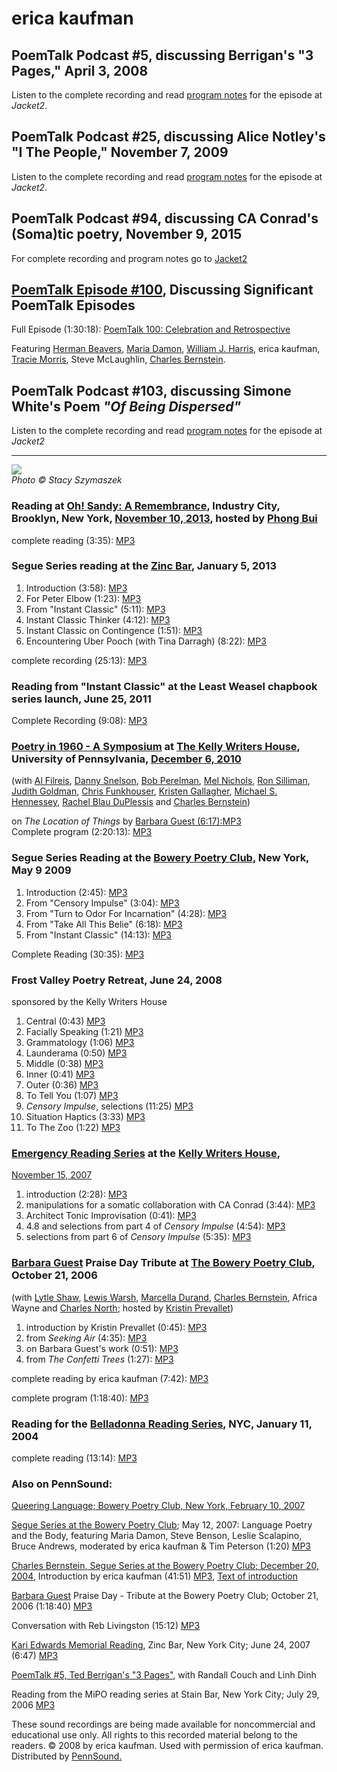 erica kaufman
=============

PoemTalk Podcast \#5, discussing Berrigan's "3 Pages," April 3, 2008
--------------------------------------------------------------------

Listen to the complete recording and read [program notes](https://jacket2.org/poemtalk/doing-not-enough-every-day-poemtalk-5) for the episode at *Jacket2*.

PoemTalk Podcast \#25, discussing Alice Notley's "I The People," November 7, 2009
---------------------------------------------------------------------------------

Listen to the complete recording and read [program notes](https://jacket2.org/commentary/democracy-10th-poemtalk-25) for the episode at *Jacket2*.

PoemTalk Podcast \#94, discussing CA Conrad's (Soma)tic poetry, November 9, 2015
--------------------------------------------------------------------------------

For complete recording and program notes go to [Jacket2](https://jacket2.org/podcasts/no-spell-broken-poemtalk-94-0)

[PoemTalk Episode \#100](https://jacket2.org/podcasts/poemtalk-retrospective-poemtalk-100), Discussing Significant PoemTalk Episodes
------------------------------------------------------------------------------------------------------------------------------------

Full Episode (1:30:18): [PoemTalk 100: Celebration and Retrospective](https://media.sas.upenn.edu/pennsound/podcasts/PoemTalk/PoemTalk-100_Celebration-and-Retrospective.mp3)

Featuring [Herman Beavers](Beavers.php), [Maria Damon](Damon.php), [William J. Harris](Harris.php), erica kaufman, [Tracie Morris](Morris.php),
Steve McLaughlin, [Charles Bernstein](Bernstein.php).

PoemTalk Podcast \#103, discussing Simone White's Poem *"Of Being Dispersed"*
-----------------------------------------------------------------------------

Listen to the complete recording and read [program notes](http://jacket2.org/podcasts/swear-it-closed-poemtalk-103) for the episode at *Jacket2*

------------------------------------------------------------------------

![](images/erica_kaufman.jpg)  
*Photo © Stacy Szymaszek*


### Reading at [Oh! Sandy: A Remembrance](Oh-Sandy.php), Industry City, Brooklyn, New York, [November 10, 2013](http://cometogethersandy.com/events/poetry-reading), hosted by [Phong Bui](http://artonair.org/person/phong-bui)

complete reading (3:35): [MP3](http://media.sas.upenn.edu/pennsound/groups/Oh-Sandy/Kauffman-Erica_10_Reading_Oh-Sandy-A-Remembrance_Brooklyn-NY_11-10-13.mp3)


### Segue Series reading at the [Zinc Bar](http://writing.upenn.edu/pennsound/x/Segue-ZINC.php), January 5, 2013

1.  Introduction (3:58): [MP3](https://media.sas.upenn.edu/pennsound/authors/Kaufman/Segue-Zinc/Kaufman-Erica_01_Introduction_Segue_Zinc-Bar_01-05-13.mp3)
2.  For Peter Elbow (1:23): [MP3](https://media.sas.upenn.edu/pennsound/authors/Kaufman/Segue-Zinc/Kaufman-Erica_02_For-Peter-Elbow_Segue_Zinc-Bar_01-05-13.mp3)
3.  From "Instant Classic" (5:11): [MP3](https://media.sas.upenn.edu/pennsound/authors/Kaufman/Segue-Zinc/Kaufman-Erica_03_From-Instant-Classic_Segue_Zinc-Bar_01-05-13.mp3)
4.  Instant Classic Thinker (4:12): [MP3](https://media.sas.upenn.edu/pennsound/authors/Kaufman/Segue-Zinc/Kaufman-Erica_04_Instant-Classic-Thinker_Segue_Zinc-Bar_01-05-13.mp3)
5.  Instant Classic on Contingence (1:51): [MP3](https://media.sas.upenn.edu/pennsound/authors/Kaufman/Segue-Zinc/Kaufman-Erica_05_Instant-Classic-On-Contingence_Segue_Zinc-Bar_01-05-13.mp3)
6.  Encountering Uber Pooch (with Tina Darragh) (8:22): [MP3](https://media.sas.upenn.edu/pennsound/authors/Kaufman/Segue-Zinc/Kaufman-Erica_06_Encountering-Uber-Pooch_Segue_Zinc-Bar_01-05-13.mp3)

complete recording (25:13): [MP3](http://media.sas.upenn.edu/pennsound/authors/Kaufman/Kaufman-Erica_Complete-Recording_Segue_Zinc-Bar_01-05-13.mp3)


### Reading from "Instant Classic" at the Least Weasel chapbook series launch, June 25, 2011

Complete Recording (9:08): [MP3](https://media.sas.upenn.edu/pennsound/authors/Kaufman/Kaufman-Erica_Instant-Classic_Last-Weasel_05-25-2011.mp3)

### [Poetry in 1960 - A Symposium](http://writing.upenn.edu/pennsound/x/1960-Symposium.php) at [The Kelly Writers House](http://writing.upenn.edu/wh/), University of Pennsylvania, [December 6, 2010](http://writing.upenn.edu/wh/calendar/1210.php#1960)

(with [Al Filreis](http://writing.upenn.edu/pennsound/x/Filreis.html), [Danny Snelson](http://writing.upenn.edu/pennsound/x/Snelson.php), [Bob Perelman](http://writing.upenn.edu/pennsound/x/Perelman.php), [Mel
Nichols](http://writing.upenn.edu/pennsound/x/Nichols.php), [Ron Silliman](http://writing.upenn.edu/pennsound/x/Silliman.php), [Judith Goldman](http://writing.upenn.edu/pennsound/x/Goldman.php), [Chris Funkhouser](http://writing.upenn.edu/pennsound/x/Funkhouser.php), [Kristen Gallagher](http://writing.upenn.edu/pennsound/x/Gallagher.php), [Michael S. Hennessey](http://writing.upenn.edu/pennsound/x/Hennessey.php), [Rachel Blau DuPlessis](http://writing.upenn.edu/pennsound/x/DuPlessis.php) and [Charles Bernstein](http://writing.upenn.edu/pennsound/x/Bernstein.html))

on *The Location of Things* by [Barbara Guest (6:17):](http://writing.upenn.edu/pennsound/x/Guest.php)[MP3](http://media.sas.upenn.edu/pennsound/groups/1960Symposium/1960-Symposium_03_Erica-Kaufman-on-The-Location-of-Things_KWH-UPenn_12-06-10.mp3)  
Complete program (2:20:13): [MP3](http://media.sas.upenn.edu/pennsound/groups/1960Symposium/1960-Symposium_KWH-UPenn_12-06-10.mp3)

### Segue Series Reading at the [Bowery Poetry Club](http://writing.upenn.edu/pennsound/x/Segue-BPC.html), New York, May 9 2009

1.  Introduction (2:45): [MP3](https://media.sas.upenn.edu/pennsound/authors/Kaufman/Segue-09/Kaufman-Erica_01_Introduction_Segue-Series_BPC_NY_05-09-09.mp3)
2.  From "Censory Impulse" (3:04): [MP3](https://media.sas.upenn.edu/pennsound/authors/Kaufman/Segue-09/Kaufman-Erica_02_From-Censory-Impulse_Segue-Series_BPC_NY_05-09-09.mp3)
3.  From "Turn to Odor For Incarnation" (4:28): [MP3](https://media.sas.upenn.edu/pennsound/authors/Kaufman/Segue-09/Kaufman-Erica_03_From-Turn-To-Odor-For-Incarnation_Segue-Series_BPC_NY_05-09-09.mp3)
4.  From "Take All This Belie" (6:18): [MP3](https://media.sas.upenn.edu/pennsound/authors/Kaufman/Segue-09/Kaufman-Erica_04_From-Take-All-This-Belie_Segue-Series_BPC_NY_05-09-09.mp3)
5.  From "Instant Classic" (14:13): [MP3](https://media.sas.upenn.edu/pennsound/authors/Kaufman/Segue-09/Kaufman-Erica_05_From-Instant-Classic_Segue-Series_BPC_NY_05-09-09.mp3)

Complete Reading (30:35): [MP3](http://media.sas.upenn.edu/pennsound/authors/Kaufman/Kaufman-Erica_Complete-Reading_Segue-Series_BPC_NY_05-09-09.mp3)

### Frost Valley Poetry Retreat, June 24, 2008

sponsored by the Kelly Writers House

1.  Central (0:43) [MP3](http://media.sas.upenn.edu/pennsound/authors/Kaufman/Kaufman-Erica_01_Central_Frost-Valley-NY_6-24-2008.mp3)
2.  Facially Speaking (1:21) [MP3](http://media.sas.upenn.edu/pennsound/authors/Kaufman/Kaufman-Erica_02_Facially-Speaking_Frost-Valley-NY_6-24-2008.mp3)
3.  Grammatology (1:06) [MP3](http://media.sas.upenn.edu/pennsound/authors/Kaufman/Kaufman-Erica_03_Grammatology_Frost-Valley-NY_6-24-2008.mp3)
4.  Launderama (0:50) [MP3](http://media.sas.upenn.edu/pennsound/authors/Kaufman/Kaufman-Erica_04_Launderama_Frost-Valley-NY_6-24-2008.mp3)
5.  Middle (0:38) [MP3](http://media.sas.upenn.edu/pennsound/authors/Kaufman/Kaufman-Erica_05_Middle_Frost-Valley-NY_6-24-2008.mp3)
6.  Inner (0:41) [MP3](http://media.sas.upenn.edu/pennsound/authors/Kaufman/Kaufman-Erica_06_Inner_Frost-Valley-NY_6-24-2008.mp3)
7.  Outer (0:36) [MP3](http://media.sas.upenn.edu/pennsound/authors/Kaufman/Kaufman-Erica_07_Outer_Frost-Valley-NY_6-24-2008.mp3)
8.  To Tell You (1:07) [MP3](http://media.sas.upenn.edu/pennsound/authors/Kaufman/Kaufman-Erica_08_To-Tell-You_Frost-Valley-NY_6-24-2008.mp3)
9.  *Censory Impulse*, selections (11:25) [MP3](http://media.sas.upenn.edu/pennsound/authors/Kaufman/Kaufman-Erica_09_Sensory-Impulse-Selections_Frost-Valley-NY_6-24-2008.mp3)
10. Situation Haptics (3:33) [MP3](http://media.sas.upenn.edu/pennsound/authors/Kaufman/Kaufman-Erica_10_Situation-Haptics_Frost-Valley-NY_6-24-2008.mp3)
11. To The Zoo (1:22) [MP3](http://media.sas.upenn.edu/pennsound/authors/Kaufman/Kaufman-Erica_11_To-The-Zoo_Frost-Valley-NY_6-24-2008.mp3)

### [Emergency Reading Series](http://writing.upenn.edu/pennsound/x/Emergency.html) at the [Kelly Writers House](http://writing.upenn.edu/wh/),
[November 15, 2007](http://writing.upenn.edu/wh/calendar/1107.html#15)

1.  introduction (2:28): [MP3](http://media.sas.upenn.edu/pennsound/authors/Kaufman/emergency-series/Kaufman-Erica_1_Introduction_Emergency-Series_11-15-07.mp3)
2.  manipulations for a somatic collaboration with CA Conrad (3:44): [MP3](http://media.sas.upenn.edu/pennsound/authors/Kaufman/emergency-series/Kaufman-Erica_2_Manipulations-for-somatic-poem_Emergency-Series_11-15-07.mp3)
3.  Architect Tonic Improvisation (0:41): [MP3](http://media.sas.upenn.edu/pennsound/authors/Kaufman/emergency-series/Kaufman-Erica_3_Architect-Tonic-Improv_Emergency-Series_11-15-07.mp3)
4.  4.8 and selections from part 4 of *Censory Impulse* (4:54): [MP3](http://media.sas.upenn.edu/pennsound/authors/Kaufman/emergency-series/Kaufman-Erica_4_Censory-Impulse_Emergency-Series_KWH_11-15-07.mp3)
5.  selections from part 6 of *Censory Impulse* (5:35): [MP3](http://media.sas.upenn.edu/pennsound/authors/Kaufman/emergency-series/Kaufman-Erica_5_Part-6_Emergency-Series_KWH_11-15-07.mp3)


### [Barbara Guest](Guest.html) Praise Day Tribute at [The Bowery Poetry Club](http://www.bowerypoetry.com/), October 21, 2006

(with [Lytle Shaw](Shaw.php), [Lewis Warsh](Warsh.html), [Marcella
Durand](Durand.php), [Charles Bernstein](Bernstein.html), Africa Wayne and [Charles North](North.php); hosted by [Kristin Prevallet](Prevallet.html))

1.  introduction by Kristin Prevallet (0:45): [MP3](http://media.sas.upenn.edu/pennsound/authors/Guest/Barbara%20Guest%20Tribute/Kaufman-Erica_01_Introduction_Barbara-Guest-Tribute_BPC_NY_10-21-06.mp3)
2.  from *Seeking Air* (4:35): [MP3](http://media.sas.upenn.edu/pennsound/authors/Guest/Barbara%20Guest%20Tribute/Kaufman-Erica_02_from-Seeking-Air_Barbara-Guest-Tribute_BPC_NY_10-21-06.mp3)
3.  on Barbara Guest's work (0:51): [MP3](http://media.sas.upenn.edu/pennsound/authors/Guest/Barbara%20Guest%20Tribute/Kaufman-Erica_03_on-Barbara-Guests-work_Barbara-Guest-Tribute_BPC_NY_10-21-06.mp3)
4.  from *The Confetti Trees* (1:27): [MP3](http://media.sas.upenn.edu/pennsound/authors/Guest/Barbara%20Guest%20Tribute/Kaufman-Erica_04_from-The-Confetti-Trees_Barbara-Guest-Tribute_BPC_NY_10-21-06.mp3)

complete reading by erica kaufman (7:42): [MP3](http://media.sas.upenn.edu/pennsound/authors/Guest/Barbara%20Guest%20Tribute/Kaufman-Erica_Barbara-Guest-Tribute_BPC_NY_10-21-06.mp3)

complete program (1:18:40):
[MP3](http://media.sas.upenn.edu/pennsound/authors/Guest/Barbara-Guest-Tribute_BPC_NY_10-21-06.mp3)

### Reading for the [Belladonna Reading Series](http://writing.upenn.edu/pennsound/x/Belladonna.php), NYC, January 11, 2004

complete reading (13:14): [MP3](http://media.sas.upenn.edu/pennsound/authors/Kaufman/Kaufman-Erica_Belladonna_1-11-04.mp3)

### Also on PennSound:

[Queering Language; Bowery Poetry Club, New York,
February 10, 2007](http://writing.upenn.edu/pennsound/x/Queering-Language.html)

[Segue Series at the Bowery Poetry Club](http://writing.upenn.edu/pennsound/x/Segue-BPC.html); May 12,
2007: Language Poetry and the Body, featuring Maria Damon, Steve Benson, Leslie Scalapino, Bruce Andrews,
moderated by erica kaufman & Tim Peterson (1:20) [MP3](http://media.sas.upenn.edu/pennsound/groups/Language-Poetry-And-Body/Language-Poetry-&-Body_BPC-Segue-NY_5-12-07.mp3)

[Charles Bernstein, Segue Series at the Bowery
Poetry
Club; December 20, 2004](http://writing.upenn.edu/pennsound/x/Bernstein-BPC-2007.html), Introduction by erica kaufman (41:51) [MP3](http://media.sas.upenn.edu/pennsound/authors/Bernstein/Segue-2007/Bernstein_Charles_BPC-Segue_NYC_4-28-07.mp3),
[Text of introduction](http://segueseries.blogspot.com/2007/04/introduction-for-charles-bernstein-by.html)

[Barbara Guest](http://writing.upenn.edu/pennsound/x/Guest.html) Praise Day - Tribute at the Bowery Poetry
Club; October 21, 2006 (1:18:40) [MP3](http://media.sas.upenn.edu/pennsound/authors/Guest/Barbara-Guest-Tribute_BPC_NY_10-21-06.mp3)

Conversation with Reb Livingston (15:12) [MP3](http://media.sas.upenn.edu/pennsound/groups/Emergency-Series/kaufman-and-Livingston_Discussion_Emergency-Series_UPenn_11-15-07.mp3)

[Kari Edwards Memorial Reading](http://writing.upenn.edu/pennsound/x/Kari-Edwards-Memorial.html), Zinc Bar,
New York City; June 24, 2007 (6:47) [MP3](http://media.sas.upenn.edu/pennsound/groups/Kari-Edwards/Kaufman-Erica_13_Kari-Edwards-Memorial_NY_6-24-07.mp3)

[PoemTalk \#5, Ted Berrigan's "3
Pages"](http://poemtalkatkwh.blogspot.com/2008/04/no-help-wanted-poemtalk-5.html), with Randall Couch and Linh Dinh

Reading from the MiPO reading series at Stain Bar, New York City; July 29, 2006 [MP3](http://media.sas.upenn.edu/writershouse/Kaufman_reading_Stain-Bar-NYC_072906.mp3)

These sound
recordings are being made available for noncommercial and educational
use only. All rights to this recorded material belong to the readers. © 2008 by erica kaufman.
Used with permission of erica kaufman. Distributed by [PennSound.](../index.html)
